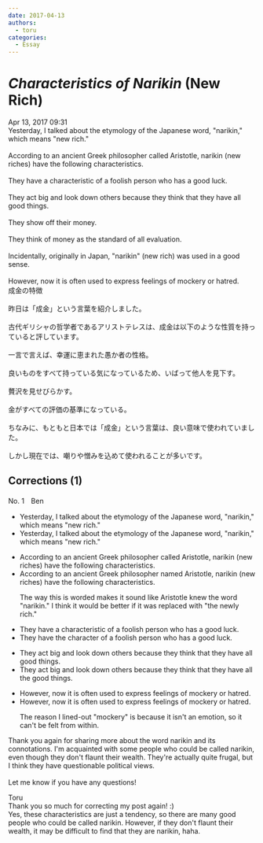 ```yaml
---
date: 2017-04-13
authors:
  - toru
categories:
  - Essay
---
```


<h1 id="subject_show"><strong><em>Characteristics of Narikin</strong></em> (New Rich)</h1>
<div class="date">Apr 13, 2017 09:31</div>
<div id="post"><div id="body_show_ori">
Yesterday, I talked about the etymology of the Japanese word, "narikin," which means "new rich."<br/><br/>According to an ancient Greek philosopher called Aristotle, narikin (new riches) have the following characteristics.<br/><br/>They have a characteristic of a foolish person who has a good luck.<br/><br/>They act big and look down others because they think that they have all good things.<br/><br/>They show off their money.<br/><br/>They think of money as the standard of all evaluation.<br/><br/>Incidentally, originally in Japan, "narikin" (new rich) was used in a good sense.<br/><br/>However, now it is often used to express feelings of mockery or hatred.
</div></div>

<!-- more -->

<div id="post_ja"><div id="body_show_mo">
成金の特徴<br/><br/>昨日は「成金」という言葉を紹介しました。<br/><br/>古代ギリシャの哲学者であるアリストテレスは、成金は以下のような性質を持っていると評しています。<br/><br/>一言で言えば、幸運に恵まれた愚か者の性格。<br/><br/>良いものをすべて持っている気になっているため、いばって他人を見下す。<br/><br/>贅沢を見せびらかす。<br/><br/>金がすべての評価の基準になっている。<br/><br/>ちなみに、もともと日本では「成金」という言葉は、良い意味で使われていました。<br/><br/>しかし現在では、嘲りや憎みを込めて使われることが多いです。
</div></div>

## Corrections (1)
<div id="block"><div class="first_name"> No. 1　<span class="just_name">Ben</span></div><div id="block2">
<ul class="correction_field">
<li class="incorrect">Yesterday, I talked about the etymology of the Japanese word, "narikin," which means "new rich."</li>
<li class="corrected correct">
Yesterday, I talked about the etymology of the Japanese word<span class="sline"><span class="f_red"><span class="f_bold">,</span></span></span> "narikin," which means "new rich."
</li>
</ul>
<ul class="correction_field">
<li class="incorrect">According to an ancient Greek philosopher called Aristotle, narikin (new riches) have the following characteristics.</li>
<li class="corrected correct">
According to an ancient Greek philosopher <span class="f_blue"><span class="f_bold">named </span></span>Aristotle, narikin (new rich<span class="sline"><span class="f_red"><span class="f_bold">es</span></span></span>) have the following characteristics.
<p class="correction_comment">The way this is worded makes it sound like Aristotle knew the word "narikin." I think it would be better if it was replaced with "the newly rich."</p>
</li>
</ul>
<ul class="correction_field">
<li class="incorrect">They have a characteristic of a foolish person who has a good luck.</li>
<li class="corrected correct">
They have <span class="f_blue"><span class="f_bold">the character</span></span> of a foolish person who has a good luck.
</li>
</ul>
<ul class="correction_field">
<li class="incorrect">They act big and look down others because they think that they have all good things.</li>
<li class="corrected correct">
They act big and look down others because they think that they have all <span class="f_blue"><span class="f_bold">the </span></span>good things.
</li>
</ul>
<ul class="correction_field">
<li class="incorrect">However, now it is often used to express feelings of mockery or hatred.</li>
<li class="corrected correct">
However, now it is often used to express feelings of <span class="sline">mockery or</span> hatred.
<p class="correction_comment">The reason I lined-out "mockery" is because it isn't an emotion, so it can't be felt from within.</p>
</li>
</ul>
<p class="comment_small">
 Thank you again for sharing more about the word narikin and its connotations. I'm acquainted with some people who could be called narikin, even though they don't flaunt their wealth. They're actually quite frugal, but I think they have questionable political views.
 <br/>
 <br/>
 Let me know if you have any questions!
</p>

</div><div class="name"><span class="just_name">Toru</span><br>
Thank you so much for correcting my post again! :)<br/>Yes, these characteristics are just a tendency, so there are many good people who could be called narikin. However, if they don't flaunt their wealth, it may be difficult to find that they are narikin, haha.
</div>
</div>
